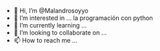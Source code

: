 - 👋 Hi, I’m @Malandrosoyyo
- 👀 I’m interested in ... la programación con python
- 🌱 I’m currently learning ...
- 💞️ I’m looking to collaborate on ...
- 📫 How to reach me ...

<!---
Malandrosoyyo/Malandrosoyyo is a ✨ special ✨ repository because its `README.md` (this file) appears on your GitHub profile.
You can click the Preview link to take a look at your changes.
--->
